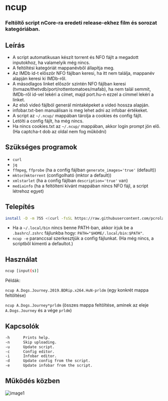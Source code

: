 # ncup
### Feltöltő script nCore-ra eredeti release-ekhez film és sorozat kategóriában.
## Leírás
* A script automatikusan készít torrent és NFO fájlt a megadott inputokhoz, ha valamelyik még nincs.
* A feltöltési kategóriát mappanévből állapítja meg.
* Az IMDb id-t először NFO fájlban keresi, ha itt nem találja, mappanév alapján keresi ki IMDb-ről.
* A másodlagos linket először szintén NFO fájlban keresi (tvmaze/thetvdb/port/rottentomatoes/mafab),
ha nem talál semmit, IMDb-ről id-vel lekéri a címet, majd port.hu-n ezzel a címmel lekéri a linket.
* Az első videó fájlból generál mintaképeket a videó hossza alapján.
* infobar.txt-ben manuálisan is meg lehet adni az infobar értékeket.
* A script az `~/.ncup/` mappában tárolja a cookies és config fájlt.
* Letölti a config fájlt, ha még nincs.
* Ha nincs cookies.txt az `~/.ncup/` mappában, akkor login prompt jön elő. (Ha captcha-t dob az oldal nem fog működni)
## Szükséges programok
* `curl`
* `jq`
* `ffmpeg`, `ffprobe` (ha a config fájlban `generate_images='true'` (default))
* `mktor`/`mktorrent` (configolható (mktor a default))
* `xmlstarlet` (ha a config fájlban `description='true'` van)
* `mediainfo` (ha a feltölteni kívánt mappában nincs NFO fájl, a script létrehoz egyet)
## Telepítés
```sh
install -D -m 755 <(curl -fsSL https://raw.githubusercontent.com/pcroland/ncoreupload/master/ncup.sh) ~/.local/bin/ncup && hash -r
```
* Ha a `~/.local/bin` nincs benne PATH-ban, akkor írjuk be a `.bashrc`/`.zshrc` fájlunkba hogy: `PATH="$HOME/.local/bin:$PATH"`.
* `ncup -e` paranccsal szerkesztjük a config fájlunkat. (Ha még nincs, a scriptből kimenti a defaultot.)
## Használat
```sh
ncup [input(s)]
```
Példák:

`ncup A.Dogs.Journey.2019.BDRip.x264.HuN-prldm`
(egy konkrét mappa feltöltése)

`ncup A.Dogs.Journey*prldm`
(összes mappa feltöltése, aminek az eleje `A.Dogs.Journey` és a vége `prldm`)
## Kapcsolók
```sh
-h      Prints help.
-n      Skip uploading.
-u      Update script.
-c      Config editor.
-i      Infobar editor.
-d      Update config from the script.
-e      Update infobar from the script.
```
## Működés közben
![image1](https://i.kek.sh/ZvFWJUOhAU8.gif)
